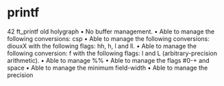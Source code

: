 # printf
42 ft_printf old holygraph
• No buffer management.
• Able to manage the following conversions: csp
• Able to manage the following conversions: diouxX with the following flags: hh,
h, l and ll.
• Able to manage the following conversion: f with the following flags: l and L (arbitrary-precision arithmetic).
• Able to manage %%
• Able to manage the flags #0-+ and space
• Able to manage the minimum field-width
• Able to manage the precision
